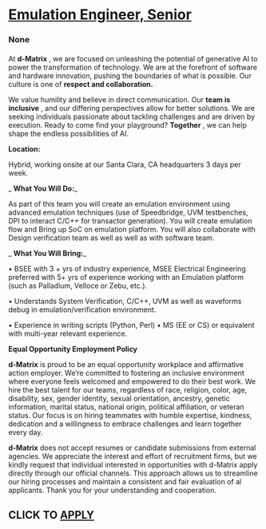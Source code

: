 # [Emulation Engineer, Senior](https://www.remotewlb.com/apply/emulation-engineer-senior)  
### None  
####  

At **d-Matrix** , we are focused on unleashing the potential of generative AI to power the transformation of technology. We are at the forefront of software and hardware innovation, pushing the boundaries of what is possible. Our culture is one of **respect and collaboration.**

We value humility and believe in direct communication. Our **team is inclusive** , and our differing perspectives allow for better solutions. We are seeking individuals passionate about tackling challenges and are driven by execution. Ready to come find your playground? **Together** , we can help shape the endless possibilities of AI.

**Location:**

Hybrid, working onsite at our Santa Clara, CA headquarters 3 days per week.

 _ **What You Will Do:**_

As part of this team you will create an emulation environment using advanced emulation techniques (use of Speedbridge, UVM testbenches, DPI to interact C/C++ for transactor generation). You will create emulation flow and Bring up SoC on emulation platform. You will also collaborate with Design verification team as well as well as with software team.

 _ **What You Will Bring:**_

• BSEE with 3 + yrs of industry experience, MSEE Electrical Engineering preferred with 5+ yrs of experience working with an Emulation platform (such as Palladium, Velloce or Zebu, etc.).

• Understands System Verification, C/C++, UVM as well as waveforms debug in emulation/verification environment.

• Experience in writing scripts (Python, Perl) • MS (EE or CS) or equivalent with multi-year relevant experience.

**Equal Opportunity Employment Policy**

 **d-Matrix** is proud to be an equal opportunity workplace and affirmative action employer. We’re committed to fostering an inclusive environment where everyone feels welcomed and empowered to do their best work. We hire the best talent for our teams, regardless of race, religion, color, age, disability, sex, gender identity, sexual orientation, ancestry, genetic information, marital status, national origin, political affiliation, or veteran status. Our focus is on hiring teammates with humble expertise, kindness, dedication and a willingness to embrace challenges and learn together every day.

 **d-Matrix** does not accept resumes or candidate submissions from external agencies. We appreciate the interest and effort of recruitment firms, but we kindly request that individual interested in opportunities with d-Matrix apply directly through our official channels. This approach allows us to streamline our hiring processes and maintain a consistent and fair evaluation of al applicants. Thank you for your understanding and cooperation.

  
## CLICK TO [APPLY](https://www.remotewlb.com/apply/emulation-engineer-senior)

